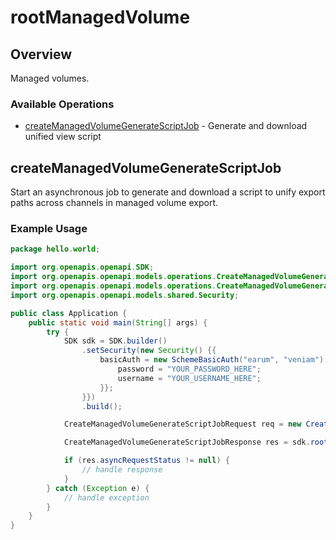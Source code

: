 # rootManagedVolume

## Overview

Managed volumes.

### Available Operations

* [createManagedVolumeGenerateScriptJob](#createmanagedvolumegeneratescriptjob) - Generate and download unified view script

## createManagedVolumeGenerateScriptJob

Start an asynchronous job to generate and download a script to unify export paths across channels in managed volume export.

### Example Usage

```java
package hello.world;

import org.openapis.openapi.SDK;
import org.openapis.openapi.models.operations.CreateManagedVolumeGenerateScriptJobRequest;
import org.openapis.openapi.models.operations.CreateManagedVolumeGenerateScriptJobResponse;
import org.openapis.openapi.models.shared.Security;

public class Application {
    public static void main(String[] args) {
        try {
            SDK sdk = SDK.builder()
                .setSecurity(new Security() {{
                    basicAuth = new SchemeBasicAuth("earum", "veniam") {{
                        password = "YOUR_PASSWORD_HERE";
                        username = "YOUR_USERNAME_HERE";
                    }};
                }})
                .build();

            CreateManagedVolumeGenerateScriptJobRequest req = new CreateManagedVolumeGenerateScriptJobRequest("animi");            

            CreateManagedVolumeGenerateScriptJobResponse res = sdk.rootManagedVolume.createManagedVolumeGenerateScriptJob(req);

            if (res.asyncRequestStatus != null) {
                // handle response
            }
        } catch (Exception e) {
            // handle exception
        }
    }
}
```
